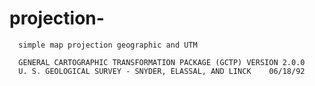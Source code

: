 # projection-
      
      simple map projection geographic and UTM 

      GENERAL CARTOGRAPHIC TRANSFORMATION PACKAGE (GCTP) VERSION 2.0.0
      U. S. GEOLOGICAL SURVEY - SNYDER, ELASSAL, AND LINCK    06/18/92

